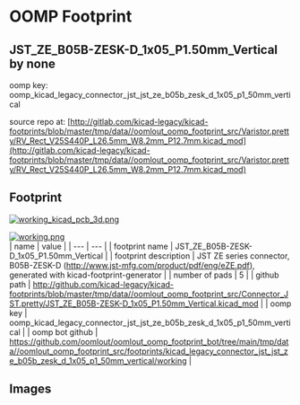 # OOMP Footprint  
## JST_ZE_B05B-ZESK-D_1x05_P1.50mm_Vertical  by none  
  
oomp key: oomp_kicad_legacy_connector_jst_jst_ze_b05b_zesk_d_1x05_p1_50mm_vertical  
  
source repo at: [http://gitlab.com/kicad-legacy/kicad-footprints/blob/master/tmp/data//oomlout_oomp_footprint_src/Varistor.pretty/RV_Rect_V25S440P_L26.5mm_W8.2mm_P12.7mm.kicad_mod](http://gitlab.com/kicad-legacy/kicad-footprints/blob/master/tmp/data//oomlout_oomp_footprint_src/Varistor.pretty/RV_Rect_V25S440P_L26.5mm_W8.2mm_P12.7mm.kicad_mod)  
## Footprint  
  
[![working_kicad_pcb_3d.png](working_kicad_pcb_3d_600.png)](working_kicad_pcb_3d.png)  
  
[![working.png](working_600.png)](working.png)  
| name | value | 
| --- | --- | 
| footprint name | JST_ZE_B05B-ZESK-D_1x05_P1.50mm_Vertical | 
| footprint description | JST ZE series connector, B05B-ZESK-D (http://www.jst-mfg.com/product/pdf/eng/eZE.pdf), generated with kicad-footprint-generator | 
| number of pads | 5 | 
| github path | http://github.com/kicad-legacy/kicad-footprints/blob/master/tmp/data//oomlout_oomp_footprint_src/Connector_JST.pretty/JST_ZE_B05B-ZESK-D_1x05_P1.50mm_Vertical.kicad_mod | 
| oomp key | oomp_kicad_legacy_connector_jst_jst_ze_b05b_zesk_d_1x05_p1_50mm_vertical | 
| oomp bot github | https://github.com/oomlout/oomlout_oomp_footprint_bot/tree/main/tmp/data//oomlout_oomp_footprint_src/footprints/kicad_legacy_connector_jst_jst_ze_b05b_zesk_d_1x05_p1_50mm_vertical/working | 
## Images  
